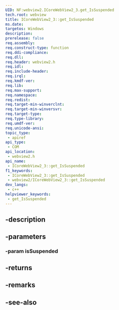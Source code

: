 ```yaml
---
UID: NF:webview2.ICoreWebView2_3.get_IsSuspended
tech.root: webview
title: ICoreWebView2_3::get_IsSuspended
ms.date: 
targetos: Windows
description: 
prerelease: false
req.assembly: 
req.construct-type: function
req.ddi-compliance: 
req.dll: 
req.header: webview2.h
req.idl: 
req.include-header: 
req.irql: 
req.kmdf-ver: 
req.lib: 
req.max-support: 
req.namespace: 
req.redist: 
req.target-min-winverclnt: 
req.target-min-winversvr: 
req.target-type: 
req.type-library: 
req.umdf-ver: 
req.unicode-ansi: 
topic_type:
 - apiref
api_type:
 - COM
api_location:
 - webview2.h
api_name:
 - ICoreWebView2_3::get_IsSuspended
f1_keywords:
 - ICoreWebView2_3::get_IsSuspended
 - webview2/ICoreWebView2_3::get_IsSuspended
dev_langs:
 - c++
helpviewer_keywords:
 - get_IsSuspended
---
```


## -description

## -parameters

### -param isSuspended

## -returns

## -remarks

## -see-also

